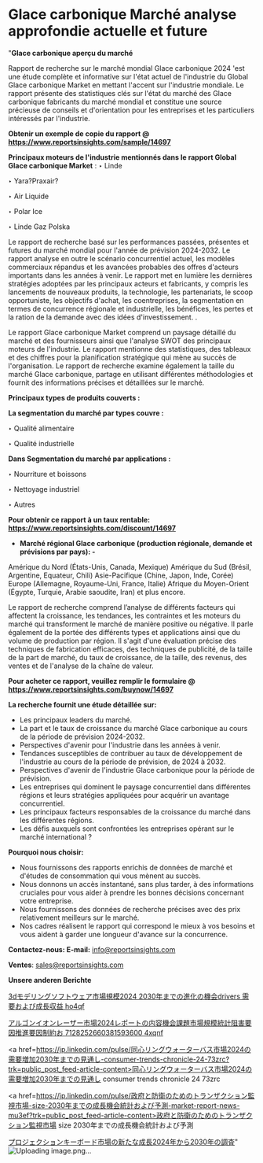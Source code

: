 # Glace carbonique Marché analyse approfondie actuelle et future

"<strong>Glace carbonique aperçu du marché</strong>

Rapport de recherche sur le marché mondial Glace carbonique 2024 'est une étude complète et informative sur l'état actuel de l'industrie du Global Glace carbonique Market en mettant l'accent sur l'industrie mondiale. Le rapport présente des statistiques clés sur l'état du marché des Glace carbonique fabricants du marché mondial et constitue une source précieuse de conseils et d'orientation pour les entreprises et les particuliers intéressés par l'industrie.

<strong>Obtenir un exemple de copie du rapport @ <a href=https://www.reportsinsights.com/sample/14697>https://www.reportsinsights.com/sample/14697</a></strong>

<strong>Principaux moteurs de l'industrie mentionnés dans le rapport Global Glace carbonique Market</strong> :
‣ Linde

‣ Yara?Praxair?

‣ Air Liquide

‣ Polar Ice

‣ Linde Gaz Polska

Le rapport de recherche basé sur les performances passées, présentes et futures du marché mondial pour l'année de prévision 2024-2032. Le rapport analyse en outre le scénario concurrentiel actuel, les modèles commerciaux répandus et les avancées probables des offres d'acteurs importants dans les années à venir. Le rapport met en lumière les dernières stratégies adoptées par les principaux acteurs et fabricants, y compris les lancements de nouveaux produits, la technologie, les partenariats, le scoop opportuniste, les objectifs d'achat, les coentreprises, la segmentation en termes de concurrence régionale et industrielle, les bénéfices, les pertes et la ration de la demande avec des idées d'investissement. .

Le rapport Glace carbonique Market comprend un paysage détaillé du marché et des fournisseurs ainsi que l'analyse SWOT des principaux moteurs de l'industrie. Le rapport mentionne des statistiques, des tableaux et des chiffres pour la planification stratégique qui mène au succès de l'organisation. Le rapport de recherche examine également la taille du marché Glace carbonique, partage en utilisant différentes méthodologies et fournit des informations précises et détaillées sur le marché.

<strong>Principaux types de produits couverts :</strong>

<strong>La segmentation du marché par types couvre :</strong>

‣ Qualité alimentaire

‣ Qualité industrielle

<strong>Dans Segmentation du marché par applications :</strong>

‣ Nourriture et boissons

‣ Nettoyage industriel

‣ Autres

<strong>Pour obtenir ce rapport à un taux rentable: <a href=https://www.reportsinsights.com/discount/14697>https://www.reportsinsights.com/discount/14697</a></strong>
<ul>
  <li><strong>Marché régional Glace carbonique (production régionale, demande et prévisions par pays): -</strong></li>
</ul>
Amérique du Nord (États-Unis, Canada, Mexique)
Amérique du Sud (Brésil, Argentine, Equateur, Chili)
Asie-Pacifique (Chine, Japon, Inde, Corée)
Europe (Allemagne, Royaume-Uni, France, Italie)
Afrique du Moyen-Orient (Égypte, Turquie, Arabie saoudite, Iran) et plus encore.

Le rapport de recherche comprend l’analyse de différents facteurs qui affectent la croissance, les tendances, les contraintes et les moteurs du marché qui transforment le marché de manière positive ou négative. Il parle également de la portée des différents types et applications ainsi que du volume de production par région. Il s'agit d'une évaluation précise des techniques de fabrication efficaces, des techniques de publicité, de la taille de la part de marché, du taux de croissance, de la taille, des revenus, des ventes et de l'analyse de la chaîne de valeur.

<strong>Pour acheter ce rapport, veuillez remplir le formulaire @   <a href=https://www.reportsinsights.com/buynow/14697>https://www.reportsinsights.com/buynow/14697</a></strong>

<strong>La recherche fournit une étude détaillée sur:</strong>
<ul>
  <li>Les principaux leaders du marché.</li>
  <li>La part et le taux de croissance du marché Glace carbonique au cours de la période de prévision 2024-2032.</li>
  <li>Perspectives d'avenir pour l'industrie dans les années à venir.</li>
  <li>Tendances susceptibles de contribuer au taux de développement de l'industrie au cours de la période de prévision, de 2024 à 2032.</li>
  <li>Perspectives d'avenir de l'industrie Glace carbonique pour la période de prévision.</li>
  <li>Les entreprises qui dominent le paysage concurrentiel dans différentes régions et leurs stratégies appliquées pour acquérir un avantage concurrentiel.</li>
  <li>Les principaux facteurs responsables de la croissance du marché dans les différentes régions.</li>
  <li>Les défis auxquels sont confrontées les entreprises opérant sur le marché international ?</li>
</ul>
<strong>Pourquoi nous choisir:</strong>
<ul>
  <li>Nous fournissons des rapports enrichis de données de marché et d'études de consommation qui vous mènent au succès.</li>
  <li>Nous donnons un accès instantané, sans plus tarder, à des informations cruciales pour vous aider à prendre les bonnes décisions concernant votre entreprise.</li>
  <li>Nous fournissons des données de recherche précises avec des prix relativement meilleurs sur le marché.</li>
  <li>Nos cadres réalisent le rapport qui correspond le mieux à vos besoins et vous aident à garder une longueur d'avance sur la concurrence.</li>
</ul>
<strong>Contactez-nous:
</strong><strong>E-mail:</strong> <a href=mailto:info@reportsinsights.com>info@reportsinsights.com</a>

<strong>Ventes</strong>: <a href=mailto:sales@reportsinsights.com>sales@reportsinsights.com</a>

<strong>Unsere anderen Berichte</strong>

<a href=https://www.linkedin.com/pulse/3dモデリングソフトウェア市場規模2024-2030年までの進化の機会drivers-需要および成長収益-ho4qf/>3dモデリングソフトウェア市場規模2024 2030年までの進化の機会drivers 需要および成長収益 ho4qf</a>

<a href=https://www.linkedin.com/pulse/アルゴンイオンレーザー市場2024レポートの内容機会課題市場規模統計阻害要因推進要因制約お-7128252660381593600-4xqnf/>アルゴンイオンレーザー市場2024レポートの内容機会課題市場規模統計阻害要因推進要因制約お 7128252660381593600 4xqnf</a>

<a href=https://jp.linkedin.com/pulse/同心リングウォーターバス市場2024の需要増加2030年までの見通し-consumer-trends-chronicle-24-73zrc?trk=public_post_feed-article-content>同心リングウォーターバス市場2024の需要増加2030年までの見通し consumer trends chronicle 24 73zrc</a>

<a href=https://jp.linkedin.com/pulse/政府と防衛のためのトランザクション監視市場-size-2030年までの成長機会統計および予測-market-report-news-mu3ef?trk=public_post_feed-article-content>政府と防衛のためのトランザクション監視市場 size 2030年までの成長機会統計および予測</a>

<a href=https://www.linkedin.com/pulse/プロジェクションキーボード市場の新たな成長2024年から2030年の調査-reports-insights-expert-qk8xf/>プロジェクションキーボード市場の新たな成長2024年から2030年の調査</a>"
![Uploading image.png…]()
